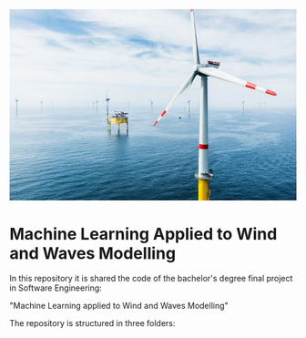 ![FOWT](https://github.com/MontseSacie/Machine-Learning-and-Big-Data/blob/master/imagenes_tfg/ini.jpg)

# Machine Learning Applied to Wind and Waves Modelling
In this repository it is shared the code of the bachelor's degree final project in Software Engineering:

"Machine Learning applied to Wind and Waves Modelling"

The repository is structured in three folders:


